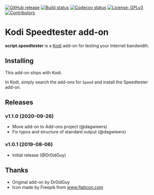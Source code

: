 [![GitHub release](https://img.shields.io/github/release/add-ons/script.speedtester.svg)](https://github.com/add-ons/script.speedtester/releases)
[![Build status](https://github.com/add-ons/script.speedtester/workflows/CI/badge.svg)](https://github.com/add-ons/script.speedtester/actions)
[![Codecov status](https://img.shields.io/codecov/c/github/add-ons/script.speedtester/master)](https://codecov.io/gh/add-ons/script.speedtester/branch/master)
[![License: GPLv3](https://img.shields.io/badge/License-Apache-2-yellow.svg)](https://opensource.org/licenses/Apache-2.0)
[![Contributors](https://img.shields.io/github/contributors/add-ons/script.speedtester.svg)](https://github.com/add-ons/script.speedtester/graphs/contributors)

# Kodi Speedtester add-on
**script.speedtester** is a [Kodi](https://kodi.tv/) add-on for testing your Internet bandwidth.


## Installing
This add-on ships with Kodi.

In Kodi, simply search the add-ons for `Speed` and install the Speedtester add-on.


## Releases
### v1.1.0 (2020-09-26)
- Move add-on to Add-ons project (@dagwieers)
- Fix typos and structure of standard output (@dagwieers)

### v1.0.1 (2019-08-06)
- Initial release (@Dr0idGuy)


## Thanks
- Original add-on by Dr0idGuy
- Icon made by Freepik from www.flaticon.com
